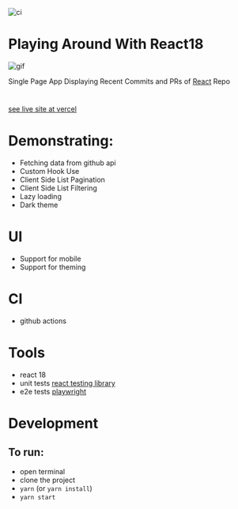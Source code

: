 ![ci](https://github.com/shootermv/fb-paginated-commits-react18/actions/workflows/node.js.yml/badge.svg)
# Playing Around With React18

![gif](./commits.gif)

Single Page App Displaying Recent Commits and PRs of [React](https://reactjs.org) Repo  

#

[see live site at vercel](https://react-news-teal.vercel.app/)   
# Demonstrating:

- Fetching data from github api
- Custom Hook Use
- Client Side List Pagination
- Client Side List Filtering
- Lazy loading 
- Dark theme

# UI
- Support for mobile
- Support for theming

# CI
- github actions

# Tools
- react 18
- unit tests [react testing library](https://testing-library.com/)
- e2e tests [playwright](https://playwright.dev/)

# Development
## To run:
- open terminal
- clone the project
- `yarn` (or `yarn install`)
- `yarn start`

